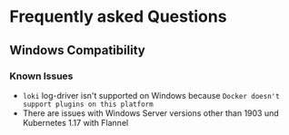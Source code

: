 # Frequently asked Questions

## Windows Compatibility

### Known Issues

- `loki` log-driver isn't supported on Windows because `Docker doesn't support plugins on this platform`
- There are issues with Windows Server versions other than 1903 und Kubernetes 1.17 with Flannel
